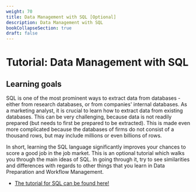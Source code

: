 ```yaml
---
weight: 70
title: Data Management with SQL [Optional]
description: Data Management with SQL
bookCollapseSection: true
draft: false
---
```


# Tutorial: Data Management with SQL

## Learning goals

SQL is one of the most prominent ways to extract data from databases - either from research databases, or from companies' internal databases. As a marketing analyst, it is crucial to learn how to extract data from existing databases. This can be very challenging, because data is not readily prepared (but needs to first be prepared to be extracted). This is made even more complicated because the databases of firms do not consist of a thousand rows, but may include millions or even billions of rows.

In short, learning the SQL language significantly improves your chances to score a good job in the job market. This is an optional tutorial which walks you through the main ideas of SQL. In going through it, try to see similarities and differences with regards to other things that you learn in Data Preparation and Workflow Management.

- [The tutorial for SQL can be found here!](https://datacarpentry.org/sql-socialsci/)
